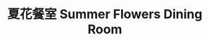 ---
title: "夏花餐室 Summer Flowers Dining Room"
description: "夏花餐室 Summer Flowers Dining Room"
layout: shop
keywords:
  - 美食競賽
  - 台灣美食
  - 美食精選
datePublished: "2025-06-30"
dateModified: "2025-07-02"
city: "台北市"
district: "大安區"
address: "台北市大安區忠孝東路三段282號入口在Dior精品店旁側3樓"
phone: "0227111328"
geo: "25.041401565132674, 121.54257655443024"
google_map: "https://maps.app.goo.gl/feD9PDWq1FRNiwhQ8"
footinder: "https://footinder.com.tw/%e5%8f%b0%e5%8c%97%e5%b8%82%e5%a4%a7%e5%ae%89%e5%8d%80/362154/"
official: "https://www.facebook.com/summerflowerstaipei/"
award:
  - name: "500盤"
    year: "2024"
    entries:
      - dishes:
          - "果阿的鮮魚咖哩"

---